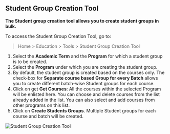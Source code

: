 ## Student Group Creation Tool

**The Student group creation tool allows you to create student groups in bulk.**

To access the Student Group Creation Tool, go to:

> Home > Education > Tools > Student Group Creation Tool

1.  Select the **Academic Term** and the **Program** for which a student group is to be created.
2.  Select the **Program** under which you are creating the student group.
3.  By default, the student group is created based on the courses only. The check-box for **Separate course based Group for every Batch** allows you to create different batch-wise Student groups for each course.
4.  Click on get **Get Courses**: All the courses within the selected Program will be enlisted here. You can choose and delete courses from the list already added in the list. You can also select and add courses from other programs on this list.
5.  Click on **Create Students Groups**. Multiple Student groups for each course and batch will be created.

![Student Group Creation Tool](https://docs.erpnext.com/files/education-student-group-creation-tool.gif)